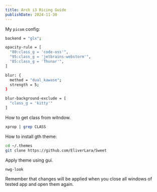```yaml
---
title: Arch i3 Ricing Guide
publishDate: 2024-11-30
---
```


My `picom` config:

```bash
backend = "glx";

opacity-rule = [ 
  "80:class_g = 'code-oss'",
  "95:class_g = 'jetbrains-webstorm'",
  "85:class_g = 'Thunar'",
]

blur: {
  method = "dual_kawase";
  strength = 5;
}

blur-background-exclude = [
  "class_g = 'kitty'"
]
```

How to get class from witndow.

```bash
xprop | grep CLASS
```

How to install gth theme:

```bash
cd ~/.themes
git clone https://github.com/EliverLara/Sweet
```

Apply theme using gui.

```bash
nwg-look
```

Remember that changes will be applied when you close all windows of tested app and open them again.
